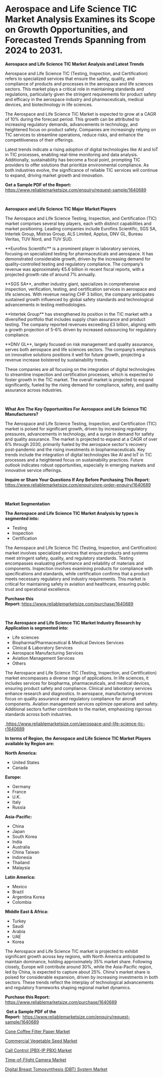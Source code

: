 <p><h1>Aerospace and Life Science TIC Market Analysis Examines its Scope on Growth Opportunities, and Forecasted Trends Spanning from 2024 to 2031.</h1></p><p><strong>Aerospace and Life Science TIC Market Analysis and Latest Trends</strong></p>
<p><p>Aerospace and Life Science TIC (Testing, Inspection, and Certification) refers to specialized services that ensure the safety, quality, and compliance of products and processes in the aerospace and life sciences sectors. This market plays a critical role in maintaining standards and regulations, particularly given the stringent requirements for product safety and efficacy in the aerospace industry and pharmaceuticals, medical devices, and biotechnology in life sciences.</p><p>The Aerospace and Life Science TIC Market is expected to grow at a CAGR of 10% during the forecast period. This growth can be attributed to increasing regulatory demands, advancements in technology, and heightened focus on product safety. Companies are increasingly relying on TIC services to streamline operations, reduce risks, and enhance the competitiveness of their offerings. </p><p>Latest trends indicate a rising adoption of digital technologies like AI and IoT in TIC processes, enabling real-time monitoring and data analysis. Additionally, sustainability has become a focal point, prompting TIC providers to offer solutions that prioritize environmental compliance. As both industries evolve, the significance of reliable TIC services will continue to expand, driving market growth and innovation.</p></p>
<p><strong>Get a Sample PDF of the Report:&nbsp;</strong> <a href="https://www.reliablemarketsize.com/enquiry/request-sample/1640689?utm_campaign=1839&utm_medium=2&utm_source=Github&utm_content=ia&utm_term=07122024&utm_id=aerospace-and-life-science-tic">https://www.reliablemarketsize.com/enquiry/request-sample/1640689</a></p>
<p>&nbsp;</p>
<p><strong>Aerospace and Life Science TIC Major Market Players</strong></p>
<p><p>The Aerospace and Life Science Testing, Inspection, and Certification (TIC) market comprises several key players, each with distinct capabilities and market positioning. Leading companies include Eurofins Scientific, SGS SA, Intertek Group, Mistras Group, ALS Limited, Applus, DNV GL, Bureau Veritas, TUV Nord, and TUV SUD.</p><p>**Eurofins Scientific** is a prominent player in laboratory services, focusing on specialized testing for pharmaceuticals and aerospace. It has demonstrated considerable growth, driven by the increasing demand for quality-controlled testing and regulatory compliance. The company’s revenue was approximately €5.6 billion in recent fiscal reports, with a projected growth rate of around 7% annually.</p><p>**SGS SA**, another industry giant, specializes in comprehensive inspection, verification, testing, and certification services in aerospace and life sciences. With revenue nearing CHF 3 billion, the company anticipates sustained growth influenced by global safety standards and technological advancements in testing methodologies.</p><p>**Intertek Group** has strengthened its position in the TIC market with a diversified portfolio that includes supply chain assurance and product testing. The company reported revenues exceeding £3 billion, aligning with a growth projection of 5-6% driven by increased outsourcing for regulatory compliance.</p><p>**DNV GL**, largely focused on risk management and quality assurance, serves both aerospace and life sciences sectors. The company’s emphasis on innovative solutions positions it well for future growth, projecting a revenue increase bolstered by sustainability trends.</p><p>These companies are all focusing on the integration of digital technologies to streamline inspection and certification processes, which is expected to foster growth in the TIC market. The overall market is projected to expand significantly, fueled by the rising demand for compliance, safety, and quality assurance across industries.</p></p>
<p>&nbsp;</p>
<p><strong>What Are The Key Opportunities For Aerospace and Life Science TIC Manufacturers?</strong></p>
<p><p>The Aerospace and Life Science Testing, Inspection, and Certification (TIC) market is poised for significant growth, driven by increasing regulatory pressures, advancements in technology, and a surge in demand for safety and quality assurance. The market is projected to expand at a CAGR of over 6% through 2030, primarily fueled by the aerospace sector's recovery post-pandemic and the rising investments in biopharmaceuticals. Key trends include the integration of digital technologies like AI and IoT in TIC processes and a heightened focus on sustainability practices. Future outlook indicates robust opportunities, especially in emerging markets and innovative service offerings.</p></p>
<p><strong>Inquire or Share Your Questions If Any Before Purchasing This Report:</strong> <a href="https://www.reliablemarketsize.com/enquiry/pre-order-enquiry/1640689?utm_campaign=1839&utm_medium=2&utm_source=Github&utm_content=ia&utm_term=07122024&utm_id=aerospace-and-life-science-tic">https://www.reliablemarketsize.com/enquiry/pre-order-enquiry/1640689</a></p>
<p>&nbsp;</p>
<p><strong>Market Segmentation</strong></p>
<p><strong>The Aerospace and Life Science TIC Market Analysis by types is segmented into:</strong></p>
<p><ul><li>Testing</li><li>Inspection</li><li>Certification</li></ul></p>
<p><p>The Aerospace and Life Science TIC (Testing, Inspection, and Certification) market involves specialized services that ensure products and systems meet stringent safety, quality, and regulatory standards. Testing encompasses evaluating performance and reliability of materials and components. Inspection involves examining products for compliance with specifications and standards, while certification confirms that a product meets necessary regulatory and industry requirements. This market is critical for maintaining safety in aviation and healthcare, ensuring public trust and operational excellence.</p></p>
<p><strong>Purchase this Report:&nbsp;</strong><a href="https://www.reliablemarketsize.com/purchase/1640689?utm_campaign=1839&utm_medium=2&utm_source=Github&utm_content=ia&utm_term=07122024&utm_id=aerospace-and-life-science-tic">https://www.reliablemarketsize.com/purchase/1640689</a></p>
<p>&nbsp;</p>
<p><strong>The Aerospace and Life Science TIC Market Industry Research by Application is segmented into:</strong></p>
<p><ul><li>Life sciences</li><li>Biopharma/Pharmaceutical & Medical Devices Services</li><li>Clinical & Laboratory Services</li><li>Aerospace Manufacturing Services</li><li>Aviation Management Services</li><li>Others</li></ul></p>
<p><p>The Aerospace and Life Science TIC (Testing, Inspection, and Certification) market encompasses a diverse range of applications. In life sciences, it includes services for biopharma, pharmaceuticals, and medical devices, ensuring product safety and compliance. Clinical and laboratory services enhance research and diagnostics. In aerospace, manufacturing services focus on quality assurance and regulatory compliance for aircraft components. Aviation management services optimize operations and safety. Additional sectors further contribute to the market, emphasizing rigorous standards across both industries.</p></p>
<p><a href="https://www.reliablemarketsize.com/aerospace-and-life-science-tic-r1640689?utm_campaign=1839&utm_medium=2&utm_source=Github&utm_content=ia&utm_term=07122024&utm_id=aerospace-and-life-science-tic">&nbsp;https://www.reliablemarketsize.com/aerospace-and-life-science-tic-r1640689</a></p>
<p><strong>In terms of Region, the Aerospace and Life Science TIC Market Players available by Region are:</strong></p>
<p>
    <p> <strong> North America: </strong>
        <ul>
            <li>United States</li>
            <li>Canada</li>
        </ul>
        </p> 
    <p> <strong> Europe: </strong>
        <ul>
            <li>Germany</li>
            <li>France</li>
            <li>U.K.</li>
            <li>Italy</li>
            <li>Russia</li>
        </ul>
        </p> 
    <p> <strong> Asia-Pacific: </strong>
        <ul>
            <li>China</li>
            <li>Japan</li>
            <li>South Korea</li>
            <li>India</li>
            <li>Australia</li>
            <li>China Taiwan</li>
            <li>Indonesia</li>
            <li>Thailand</li>
            <li>Malaysia</li>
        </ul>
        </p> 
    <p> <strong> Latin America: </strong>
        <ul>
            <li>Mexico</li>
            <li>Brazil</li>
            <li>Argentina Korea</li>
            <li>Colombia</li>
        </ul>
        </p> 
    <p> <strong> Middle East & Africa: </strong>
        <ul>
            <li>Turkey</li>
            <li>Saudi</li>
            <li>Arabia</li>
            <li>UAE</li>
            <li>Korea</li>
        </ul>
    </p>
    </p>
<p><p>The Aerospace and Life Science TIC market is projected to exhibit significant growth across key regions, with North America anticipated to maintain dominance, holding approximately 35% market share. Following closely, Europe will contribute around 30%, while the Asia-Pacific region, led by China, is expected to capture about 25%. China's market share is poised for considerable expansion, driven by increasing investments in both sectors. These trends reflect the interplay of technological advancements and regulatory frameworks shaping regional market dynamics.</p></p>
<p><strong>Purchase this Report: </strong><a href="https://www.reliablemarketsize.com/purchase/1640689?utm_campaign=1839&utm_medium=2&utm_source=Github&utm_content=ia&utm_term=07122024&utm_id=aerospace-and-life-science-tic">https://www.reliablemarketsize.com/purchase/1640689</a></p>
<p>&nbsp;<strong>Get a Sample PDF of the Report:&nbsp;&nbsp;</strong><a href="https://www.reliablemarketsize.com/enquiry/request-sample/1640689?utm_campaign=1839&utm_medium=2&utm_source=Github&utm_content=ia&utm_term=07122024&utm_id=aerospace-and-life-science-tic">https://www.reliablemarketsize.com/enquiry/request-sample/1640689</a></p>
<p><strong></strong></p>
<p><p><a href="https://issuu.com/reportprime-2/docs/cone-coffee-filter-paper-market-size-2030.pptx?utm_campaign=1839&utm_medium=2&utm_source=Github&utm_content=ia&utm_term=07122024&utm_id=aerospace-and-life-science-tic">Cone Coffee Filter Paper Market</a></p><p><a href="https://issuu.com/reportprime-2/docs/commercial-vegetable-seed-market-size-2030.pptx?utm_campaign=1839&utm_medium=2&utm_source=Github&utm_content=ia&utm_term=07122024&utm_id=aerospace-and-life-science-tic">Commercial Vegetable Seed Market</a></p><p><a href="https://www.linkedin.com/pulse/key-drivers-call-control-pbx-ip-pbx-market-expansion-2024-2031-wej9f?utm_campaign=1839&utm_medium=2&utm_source=Github&utm_content=ia&utm_term=07122024&utm_id=aerospace-and-life-science-tic">Call Control (PBX-IP PBX) Market</a></p><p><a href="https://www.linkedin.com/pulse/global-time-of-flight-camera-market-analysis-size-share-7mb5c?utm_campaign=1839&utm_medium=2&utm_source=Github&utm_content=ia&utm_term=07122024&utm_id=aerospace-and-life-science-tic">Time-of-Flight Camera Market</a></p><p><a href="https://www.linkedin.com/pulse/digital-breast-tomosynthesis-dbt-system-market-booms-94-growth-8ozbe?utm_campaign=1839&utm_medium=2&utm_source=Github&utm_content=ia&utm_term=07122024&utm_id=aerospace-and-life-science-tic">Digital Breast Tomosynthesis (DBT) System Market</a></p></p>
